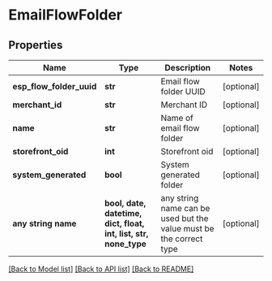 # EmailFlowFolder


## Properties
Name | Type | Description | Notes
------------ | ------------- | ------------- | -------------
**esp_flow_folder_uuid** | **str** | Email flow folder UUID | [optional] 
**merchant_id** | **str** | Merchant ID | [optional] 
**name** | **str** | Name of email flow folder | [optional] 
**storefront_oid** | **int** | Storefront oid | [optional] 
**system_generated** | **bool** | System generated folder | [optional] 
**any string name** | **bool, date, datetime, dict, float, int, list, str, none_type** | any string name can be used but the value must be the correct type | [optional]

[[Back to Model list]](../README.md#documentation-for-models) [[Back to API list]](../README.md#documentation-for-api-endpoints) [[Back to README]](../README.md)


